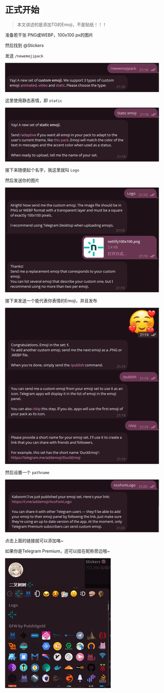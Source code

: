 
# 正式开始

> 本文讲述的是添加TG的Emoji，不是贴纸！！！

准备若干张 PNG或WEBP，100x100 px的图片

然后找到 @Stickers

发送 `/newemojipack` 

![](../assets/images/2025-08-11-21-28-30-image.png)

这里使用静态表情，即 `static` 

![](../assets/images/2025-08-11-21-28-53-image.png)

接下来随便起个名字，我这里就叫 `Logo` 

然后发送你的图片

![](../assets/images/2025-08-11-21-29-20-image.png)

接下来发送一个能代表你表情的Emoji，并且发布

![](../assets/images/2025-08-11-21-30-19-image.png)

然后设置一个 `pathname` 

![](../assets/images/2025-08-11-21-30-37-image.png)

点击上面的链接就可以添加咯~

如果你是Telegram Premium，还可以挂在昵称旁边哦~

![](../assets/images/2025-08-11-21-31-21-image.png)

